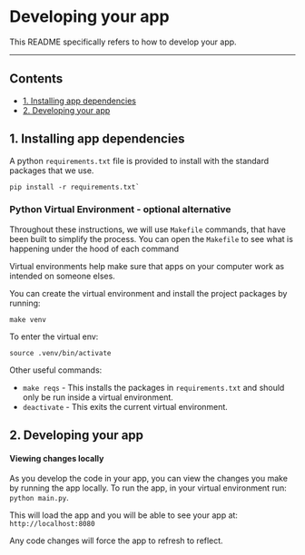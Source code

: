 # Developing your app

This README specifically refers to how to develop your app.

---

## Contents

- [1. Installing app dependencies](#1-installing-app-dependencies)
- [2. Developing your app](#2-developing-your-app)


## 1. Installing app dependencies

A python `requirements.txt` file is provided to install with the standard packages that we use.

```
pip install -r requirements.txt`
```

### Python Virtual Environment - optional alternative

Throughout these instructions, we will use `Makefile` commands, that have been built to simplify the process. You can open the `Makefile` to see what is happening under the hood of each command

Virtual environments help make sure that apps on your computer work as intended on someone elses.

You can create the virtual environment and install the project packages by running:

```
make venv
```

To enter the virtual env:

```
source .venv/bin/activate
```

Other useful commands:

- `make reqs` - This installs the packages in `requirements.txt` and should only be run inside a virtual environment.
- `deactivate` - This exits the current virtual environment.


## 2. Developing your app

#### Viewing changes locally

As you develop the code in your app, you can view the changes you make by running the app locally. To run the app, in your virtual environment run: `python main.py`.

This will load the app and you will be able to see your app at: `http://localhost:8080`

Any code changes will force the app to refresh to reflect.
